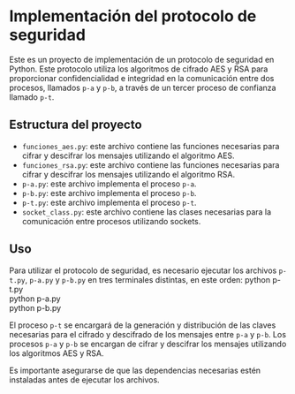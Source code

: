 # Implementación del protocolo de seguridad

Este es un proyecto de implementación de un protocolo de seguridad en Python. Este protocolo utiliza los algoritmos de cifrado AES y RSA para proporcionar confidencialidad e integridad en la comunicación entre dos procesos, llamados `p-a` y `p-b`, a través de un tercer proceso de confianza llamado `p-t`.

## Estructura del proyecto

- `funciones_aes.py`: este archivo contiene las funciones necesarias para cifrar y descifrar los mensajes utilizando el algoritmo AES.
- `funciones_rsa.py`: este archivo contiene las funciones necesarias para cifrar y descifrar los mensajes utilizando el algoritmo RSA.
- `p-a.py`: este archivo implementa el proceso `p-a`.
- `p-b.py`: este archivo implementa el proceso `p-b`.
- `p-t.py`: este archivo implementa el proceso `p-t`.
- `socket_class.py`: este archivo contiene las clases necesarias para la comunicación entre procesos utilizando sockets.

## Uso

Para utilizar el protocolo de seguridad, es necesario ejecutar los archivos `p-t.py`, `p-a.py` y `p-b.py` en tres terminales distintas, en este orden:
python p-t.py <br>
python p-a.py <br>
python p-b.py <br>

El proceso `p-t` se encargará de la generación y distribución de las claves necesarias para el cifrado y descifrado de los mensajes entre `p-a` y `p-b`. Los procesos `p-a` y `p-b` se encargan de cifrar y descifrar los mensajes utilizando los algoritmos AES y RSA.

Es importante asegurarse de que las dependencias necesarias estén instaladas antes de ejecutar los archivos.
